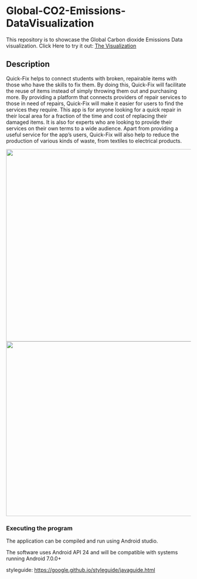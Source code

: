 # Global-CO2-Emissions-DataVisualization

This repository is to showcase the Global Carbon dioxide Emissions Data visualization. Click Here to try it out: [The Visualization](https://thomaslui003.github.io/Global-CO2-Emissions-DataVisualization/)

## Description

Quick-Fix helps to connect students with broken, repairable items with those who have the skills to fix them. By doing this, Quick-Fix will facilitate the reuse of items instead of simply throwing them out and purchasing more. By providing a platform that connects providers of repair services to those in need of repairs, Quick-Fix will make it easier for users to find the services they require. This app is for anyone looking for a quick repair in their local area for a fraction of the time and cost of replacing their damaged items. It is also for experts who are looking to provide their services on their own terms to a wide audience. Apart from providing a useful service for the app’s users, Quick-Fix will also help to reduce the production of various kinds of waste, from textiles to electrical products. 



<img src="https://github.com/thomaslui003/Quick-fix/raw/main/layout1.png" width="807" height="524">
<img src="https://github.com/thomaslui003/Quick-fix/raw/main/layout2.png" width="853" height="476">


### Executing the program

The application can be compiled and run using Android studio.

The software uses Android API 24 and will be compatible with systems running Android 7.0.0+


styleguide: https://google.github.io/styleguide/javaguide.html

